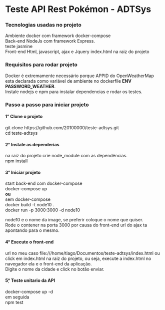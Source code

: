 <h1>Teste API Rest Pokémon - ADTSys</h1>

<h3>Tecnologias usadas no projeto</h3>
Ambiente docker com framework docker-compose<br/>
Back-end NodeJs com framework Express.<br/>
teste jasmine<br/>
Front-end Html, javascript, ajax e Jquery index.html na raiz do projeto

<h3>Requisitos para rodar projeto</h3>
Docker é extremamente necessário porque APPID do OpenWeatherMap
 esta declarada como variável de ambiente no dockerfile <strong>ENV PASSWORD_WEATHER</strong>.<br/>
 Instale nodejs e npm para instalar dependencias e rodar os testes.

<h3>Passo a passo para iniciar projeto 
<h4>1° Clone o projeto</h4> 
git clone https://github.com/20100000/teste-adtsys.git<br/>
cd teste-adtsys
<h4>2° Instale as dependerias</h4>  
na raiz do projeto
crie node_module com as dependências.<br/>
npm install

<h4>3° Iniciar projeto</h4>
start back-end com docker-compose <br/>
docker-compose up<br/>
<strong>ou</strong><br/>
sem docker-compose<br/>
docker build -t node10 . <br/>
docker run -p 3000:3000 -d node10<br/>

node10 e o nome da image, se preferir coloque o nome que quiser.<br/>
Rode o contener na porta 3000 por causa do front-end url do ajax ta apontando para o mesmo.<br/>

<h4>4° Execute o front-end</h4>
url no meu caso file:///home/tiago/Documentos/teste-adtsys/index.html ou
click em index.html na raiz do projeto, ou seja, execute a index.html no navegador ela e o front-end da aplicação.<br/>
Digite o nome da cidade e click no botão enviar.


<h4>5̣° Teste unitario da API</h4>
docker-compose up -d<br/>
em seguida<br>
npm test